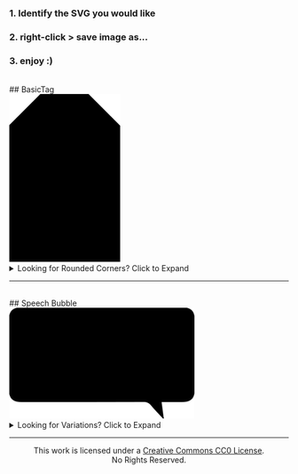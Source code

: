 ### 1. Identify the SVG you would like
### 2. right-click > save image as...
### 3. enjoy :)
<br />  
## BasicTag
<br />  
  <img src="https://raw.githubusercontent.com/allthebets/SVGhub/main/SVGs/BasicTag/BasicTag.svg" width="200"> 
<details>
  <summary>
    Looking for Rounded Corners? Click to Expand
  </summary>
<br />    
  BasicTag w/ 10px corner radius<br />  
  <img src="https://raw.githubusercontent.com/allthebets/SVGhub/main/SVGs/BasicTag/BasicTag_10px.svg" width="200">
<br />  
  BasicTag w/ 15px corner radius<br />  
  <img src="https://raw.githubusercontent.com/allthebets/SVGhub/main/SVGs/BasicTag/BasicTag_15px.svg" width="200">
<br />    
  BasicTag w/ 20px corner radius<br />  
  <img src="https://raw.githubusercontent.com/allthebets/SVGhub/main/SVGs/BasicTag/BasicTag_20px.svg" width="200">
<br />    
  BasicTag w/ 25px corner radius<br />  
  <img src="https://raw.githubusercontent.com/allthebets/SVGhub/main/SVGs/BasicTag/BasicTag_25px.svg" width="200">
<br />    
  BasicTag w/ 30px corner radius<br />  
  <img src="https://raw.githubusercontent.com/allthebets/SVGhub/main/SVGs/BasicTag/BasicTag_30px.svg" width="200">
<br />    
  BasicTag w/ 35px corner radius<br />  
  <img src="https://raw.githubusercontent.com/allthebets/SVGhub/main/SVGs/BasicTag/BasicTag_35px.svg" width="200">
<br />    
  BasicTag w/ 40px corner radius<br />  
  <img src="https://raw.githubusercontent.com/allthebets/SVGhub/main/SVGs/BasicTag/BasicTag_40px.svg" width="200">
<br />  
  BasicTag w/ 45px corner radius<br />  
  <img src="https://raw.githubusercontent.com/allthebets/SVGhub/main/SVGs/BasicTag/BasicTag_45px.svg" width="200">
<br />    
  BasicTag w/ 50px corner radius<br />  
  <img src="https://raw.githubusercontent.com/allthebets/SVGhub/main/SVGs/BasicTag/BasicTag_50px.svg" width="200">
</details>
<hr>
<br />
## Speech Bubble
<br />  
  <img src="https://raw.githubusercontent.com/allthebets/SVGhub/main/SVGs/SpeechBubble/SpeechBubble.svg" height="200"> 
<details>
  <summary>
    Looking for Variations? Click to Expand
  </summary>
<br />    
  Speech Bubble w/ no fill<br />  
  <img src="https://raw.githubusercontent.com/allthebets/SVGhub/main/SVGs/SpeechBubble/SpeechBubble_nofill.svg" height="200">
</details> 
<hr>
<p align="center">
  This work is licensed under a <a href="https://creativecommons.org/publicdomain/zero/1.0" target="_blank" rel="noreferrer noopener">Creative Commons CC0 License</a>.
<br />
  No Rights Reserved.
</p>
